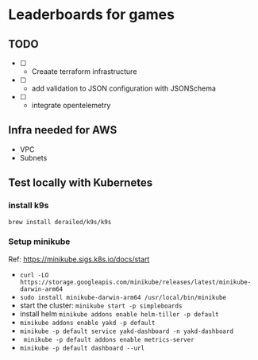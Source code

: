 # Leaderboards for games

## TODO

- [ ] - Creaate terraform infrastructure
- [ ] - add validation to JSON configuration with JSONSchema
- [ ] - integrate opentelemetry 


## Infra needed for AWS 

- VPC
- Subnets 

## Test locally with Kubernetes
### install k9s
`brew install derailed/k9s/k9s`
### Setup minikube

Ref: https://minikube.sigs.k8s.io/docs/start

- `curl -LO https://storage.googleapis.com/minikube/releases/latest/minikube-darwin-arm64`
- `sudo install minikube-darwin-arm64 /usr/local/bin/minikube`
- start the cluster: `minikube start -p simpleboards`
- install helm `minikube addons enable helm-tiller -p default`
- `minikube addons enable yakd -p default `
- `minikube -p default service yakd-dashboard -n yakd-dashboard`
- ` minikube -p default addons enable metrics-server`
- `minikube -p default dashboard --url`
